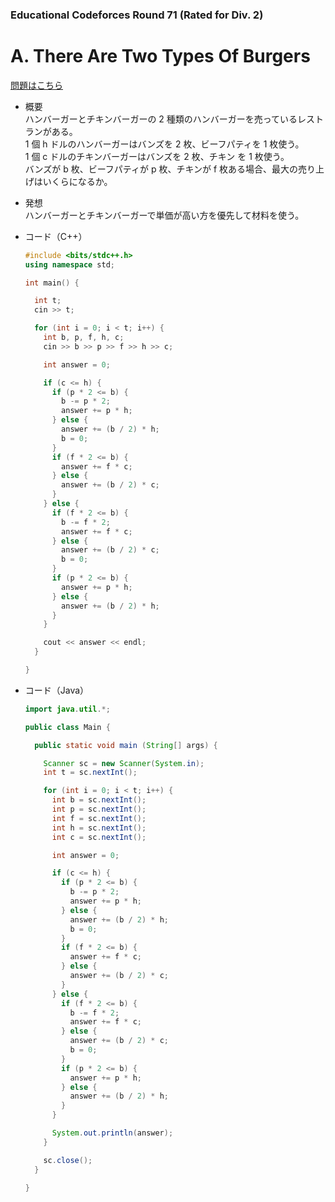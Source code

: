 ### Educational Codeforces Round 71 (Rated for Div. 2)

# A. There Are Two Types Of Burgers

  [問題はこちら](https://codeforces.com/problemset/problem/1207/A)
  
- 概要<br>
  ハンバーガーとチキンバーガーの 2 種類のハンバーガーを売っているレストランがある。<br>
  1 個 h ドルのハンバーガーはバンズを 2 枚、ビーフパティを 1 枚使う。<br>
  1 個 c ドルのチキンバーガーはバンズを 2 枚、チキン を 1 枚使う。<br>
  バンズが b 枚、ビーフパティが p 枚、チキンが f 枚ある場合、最大の売り上げはいくらになるか。<br>
  
- 発想<br>
  ハンバーガーとチキンバーガーで単価が高い方を優先して材料を使う。<br>
  
  
- コード（C++）

  ```cpp
  #include <bits/stdc++.h>
  using namespace std;

  int main() {

    int t;
    cin >> t;

    for (int i = 0; i < t; i++) {
      int b, p, f, h, c;
      cin >> b >> p >> f >> h >> c;

      int answer = 0;

      if (c <= h) {
        if (p * 2 <= b) {
          b -= p * 2;
          answer += p * h;
        } else {
          answer += (b / 2) * h;
          b = 0;
        }
        if (f * 2 <= b) {
          answer += f * c;
        } else {
          answer += (b / 2) * c;
        }
      } else {
        if (f * 2 <= b) {
          b -= f * 2;
          answer += f * c;
        } else {
          answer += (b / 2) * c;
          b = 0;
        }
        if (p * 2 <= b) {
          answer += p * h;
        } else {
          answer += (b / 2) * h;
        }
      }

      cout << answer << endl;
    }

  }
  ```
  
- コード（Java）

  ```java
  import java.util.*;

  public class Main {

    public static void main (String[] args) {

      Scanner sc = new Scanner(System.in);
      int t = sc.nextInt();

      for (int i = 0; i < t; i++) {
        int b = sc.nextInt();
        int p = sc.nextInt();
        int f = sc.nextInt();
        int h = sc.nextInt();
        int c = sc.nextInt();

        int answer = 0;

        if (c <= h) {
          if (p * 2 <= b) {
            b -= p * 2;
            answer += p * h;
          } else {
            answer += (b / 2) * h;
            b = 0;
          }
          if (f * 2 <= b) {
            answer += f * c;
          } else {
            answer += (b / 2) * c;
          }
        } else {
          if (f * 2 <= b) {
            b -= f * 2;
            answer += f * c;
          } else {
            answer += (b / 2) * c;
            b = 0;
          }
          if (p * 2 <= b) {
            answer += p * h;
          } else {
            answer += (b / 2) * h;
          }
        }

        System.out.println(answer);
      }

      sc.close();
    }

  }
  ```
    